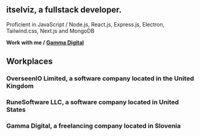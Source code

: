 <h2>itselviz, a fullstack developer.</h2>

<p>Proficient in JavaScript / Node.js, React.js, Express.js, Electron, Tailwind.css, Next.js and MongoDB</h1>

**Work with me / [Gamma Digital](https://discord.gg/3fUgUAvFJj)**

## Workplaces

### OverseenIO Limited, a software company located in the United Kingdom
### RuneSoftware LLC, a software company located in United States
### Gamma Digital, a freelancing company located in Slovenia

